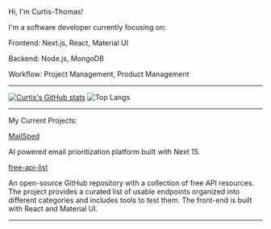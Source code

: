Hi, I'm Curtis-Thomas!

I'm a software developer currently focusing on:

Frontend: Next.js, React, Material UI

Backend: Node.js, MongoDB

Workflow: Project Management, Product Management

--------------------------------------------------------------------------------------

[![Curtis's GitHub stats](https://github-readme-stats.vercel.app/api?username=curtis-thomas&show_icons=true&theme=radical)](https://github.com/anuraghazra/github-readme-stats)
![Top Langs](https://github-readme-stats.vercel.app/api/top-langs/?username=curtis-thomas&theme=radical)


--------------------------------------------------------------------------------------

My Current Projects:


[MailSped](https://mailsped.com/)

AI powered email prioritization platform built with Next 15.


[free-api-list](https://freeapilist.com/)

An open-source GitHub repository with a collection of free API resources. The project provides a curated list of usable endpoints organized into different categories and includes tools to test them. The front-end is built with React and Material UI.

<!---
Curtis-Thomas/Curtis-Thomas is a ✨ special ✨ repository because its `README.md` (this file) appears on your GitHub profile.
You can click the Preview link to take a look at your changes.
--->
--------------------------------------------------------------------------------------
